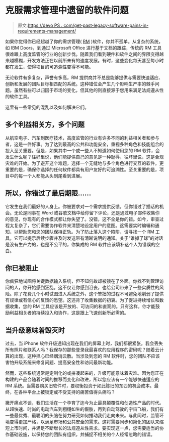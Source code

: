 # 克服需求管理中遗留的软件问题

> 原文:[https://devo PS . com/get-past-legacy-software-pains-in-requirements-management/](https://devops.com/getting-past-legacy-software-pains-in-requirements-management/)

如果你觉得你已经超越了你的需求管理( [RM](https://en.wikipedia.org/wiki/Requirements_management) )软件，你并不孤单。从复杂的系统，如 IBM Doors，到通过 Microsoft Office 进行基于文档的跟踪，传统的 RM 工具很难跟上高度监管的行业的创新步伐。随着我们看到硬件和软件之间的界限变得越来越模糊，开发方法正在以前所未有的速度发展。有时，这些变化每天甚至每小时都在发生，使得项目的可追溯性变得不可能。

无论软件有多复杂，声誉有多高，RM 提供商并不总是能够提供与需要快速适应、创新和发展的团队目标相匹配的系统。这种错位会产生几个影响生产率的棘手问题。虽然有些可以归因于市场的变化，但其他的则直接源于您用来满足法规遵从性的软件工具。

这里有一些常见的混乱以及如何解决它们。

## **多个利益相关方，多个问题**

从航空电子、汽车到医疗技术，高度监管的行业有许多不同的利益相关者和参与者，这是一件好事。为了达到最高的公共和功能安全，重视多种角色和技能组合的投入至关重要。但是，如果其中一个或一些人不知道如何使用您的 RM 软件，会发生什么呢？往好里说，他们能提供自己的意见是一种耻辱，往坏里说，这是合规灾难的开始。为了避开这个难题，选择一个无缝地与多个角色进行交互的软件。更重要的是，确保你选择的任何软件都具有用户友好的可追溯性。至关重要的是，项目中的每一个人都能从头到尾看到进展。

## **所以，你错过了最后期限……**

它发生在我们最好的人身上。你被要求对一个需求提供反馈，但你错过了插话的机会。无论是同事在 Word 或谷歌文档中给你留下评论，还是通过电子邮件收集你的意见，你现有的合作模式都让你失望了。没错，这不全是你的错。如今，审查过程太复杂了，它们需要协作软件来清楚地设定用户的意图。这需要实时编辑和通知，以帮助您和您的团队保持正轨。为了防止落入这个陷阱，请寻找一个 RM 工具，它可以提示后续步骤并及时发送带有清晰说明的通知。关于“谁掉了球”的对话是没有生产力的，也是不公平的，你集成的 RM 软件应该填补这个人为错误的空白。

## **你已被阻止**

你疯狂地试图将关键数据输入系统，但不知何故却被锁在了外面。你找不到管理访问的人，你开始感到狂乱。这不仅让你感到沮丧，也给公司带来了一些实质性的风险。除了花费几个小时试图进入系统之外，这个笨拙的过程不可避免地削弱了提供有规律或有信心的反馈的愿望。这违背了收集数据的初衷。为了促进持续增长和数据收集，您的 RM 工具应该是开放的、可访问的和直观的。只有这样，你才能鼓励利益相关者的持续投入和协作，这是跟上飞速创新所必需的。

## **当升级意味着毁灭时**

过去，当 iPhone 软件升级通知出现在我们的屏幕上时，我们都很紧张。我会丢失所有照片和联系人吗？我保存的那些登录我最喜欢的应用程序的密码呢？随着云计算的出现，这种担心已经烟消云散。当涉及到您的 RM 软件时，您的团队不应该害怕升级系统来修复问题、提高安全性和访问最新功能。

然而，这些系统通常是定制化的或拼凑起来的，升级可能意味着灾难。因为您正在构建的产品会随着时间的推移而变化和改进，所以您应该有一个能够快速适应的 RM 系统。当需要购买旧软件时，要权衡投资于如此陈旧的东西的机会成本。最终，在各种平台上被锁定或不受支持的痛苦值得头痛吗？

撇开痛点不谈，我们生活在一个孕育了迄今为止最具颠覆性和创造性产品的时代。从超快速、时尚的电动汽车到栩栩如生的假肢，再到自动驾驶的宇宙飞船，我们有一些最优秀、最聪明的头脑在努力研究如何推动我们走向未来。与此同时，监管环境变得更加严格，以满足市场和公共安全的需求。这将需要同步和简化的团队来缩短上市时间，并满足不断增长的法规遵从性需求。要实现这一点，您需要适当的协作基础设施，以保持您的团队有组织，并捕捉不相关的个人经常忽略的错误。